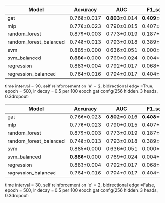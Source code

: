 | Model | Accuracy | AUC | F1_score | GMean | Sensitivity | Specificity |
| --- | --- | --- | --- | --- | --- | --- |
| gat | 0.768±0.017 | **0.803**±0.014 | **0.409**±0.022 | **0.737**±0.020 | 0.699±0.037 | 0.777±0.020 | 
| mlp | 0.776±0.023 | 0.790±0.015 | 0.407±0.015 | 0.726±0.019 | 0.670±0.061 | 0.789±0.033 | 
| random_forest | 0.879±0.003 | 0.773±0.019 | 0.187±0.032 | 0.344±0.035 | 0.122±0.023 | 0.977±0.004 | 
| random_forest_balanced | 0.748±0.013 | 0.793±0.018 | 0.389±0.018 | 0.726±0.019 | **0.701**±0.040 | 0.754±0.016 | 
| svm | 0.885±0.000 | 0.636±0.051 | 0.000±0.000 | 0.000±0.000 | 0.000±0.000 | **1.000**±0.000 | 
| svm_balanced | **0.886**±0.000 | 0.769±0.024 | 0.004±0.008 | 0.020±0.039 | 0.002±0.004 | **1.000**±0.000 | 
| regression | 0.883±0.004 | 0.792±0.017 | 0.068±0.034 | 0.186±0.055 | 0.038±0.020 | 0.992±0.004 | 
| regression_balanced | 0.764±0.016 | 0.794±0.017 | 0.404±0.023 | 0.734±0.021 | 0.698±0.040 | 0.772±0.018 | 

time interval = 30, self reinforcement on 'e' = 2, bidirectional edge =True, epoch = 500, lr decay = 0.5 per 100 epoch
gat config(256 hidden, 3 heads, 0.3dropout)

| Model | Accuracy | AUC | F1_score | GMean | Sensitivity | Specificity |
| --- | --- | --- | --- | --- | --- | --- |
| gat | 0.766±0.023 | **0.802**±0.016 | **0.408**±0.022 | **0.737**±0.016 | **0.702**±0.032 | 0.774±0.027 | 
| mlp | 0.776±0.023 | 0.790±0.015 | 0.407±0.015 | 0.726±0.019 | 0.670±0.061 | 0.789±0.033 | 
| random_forest | 0.879±0.003 | 0.773±0.019 | 0.187±0.032 | 0.344±0.035 | 0.122±0.023 | 0.977±0.004 | 
| random_forest_balanced | 0.748±0.013 | 0.793±0.018 | 0.389±0.018 | 0.726±0.019 | 0.701±0.040 | 0.754±0.016 | 
| svm | 0.885±0.000 | 0.636±0.051 | 0.000±0.000 | 0.000±0.000 | 0.000±0.000 | **1.000**±0.000 | 
| svm_balanced | **0.886**±0.000 | 0.769±0.024 | 0.004±0.008 | 0.020±0.039 | 0.002±0.004 | **1.000**±0.000 | 
| regression | 0.883±0.004 | 0.792±0.017 | 0.068±0.034 | 0.186±0.055 | 0.038±0.020 | 0.992±0.004 | 
| regression_balanced | 0.764±0.016 | 0.794±0.017 | 0.404±0.023 | 0.734±0.021 | 0.698±0.040 | 0.772±0.018 | 

time interval = 30, self reinforcement on 'e' = 2, bidirectional edge =False, epoch = 500, lr decay = 0.5 per 100 epoch
gat config(256 hidden, 3 heads, 0.3dropout)